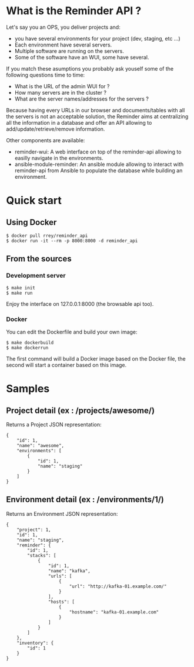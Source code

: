 # What is the Reminder API ?

Let's say you an OPS, you deliver projects and:
* you have several environments for your project (dev, staging, etc ...)
* Each environment have several servers.
* Multiple software are running on the servers.
* Some of the software have an WUI, some have several.

If you match these asumptions you probably ask youself some of the following questions time to time:

* What is the URL of the admin WUI for <random soft name here> ?
* How many servers are in the <random soft name here> cluster ?
* What are the server names/addresses for the <random soft name here> servers ?

Because having every URLs in our browser and documents/tables with all the servers is
not an acceptable solution, the Reminder aims at centralizing all the information in a
database and offer an API allowing to add/update/retrieve/remove information.

Other components are available:
* reminder-wui: A web interface on top of the reminder-api allowing to easilly navigate
in the environments.
* ansible-module-reminder: An ansible module allowing to interact with reminder-api from
Ansible to populate the database while building an environment.

# Quick start

## Using Docker

```
$ docker pull rrey/reminder_api
$ docker run -it --rm -p 8000:8000 -d reminder_api
```

## From the sources

### Development server

```
$ make init
$ make run
```

Enjoy the interface on 127.0.0.1:8000 (the browsable api too).

### Docker

You can edit the Dockerfile and build your own image:

```
$ make dockerbuild
$ make dockerrun
```

The first command will build a Docker image based on the Docker file, the
second will start a container based on this image.

# Samples

## Project detail (ex : /projects/awesome/)

Returns a Project JSON representation:
```
{
    "id": 1,
    "name": "awesome",
    "environments": [
        {
            "id": 1,
            "name": "staging"
        }
    ]
}
```

## Environment detail (ex : /environments/1/)

Returns an Environment JSON representation:
```
{
    "project": 1,
    "id": 1,
    "name": "staging",
    "reminder": {
        "id": 1,
        "stacks": [
            {
                "id": 1,
                "name": "kafka",
                "urls": [
                    {
                        "url": "http://kafka-01.example.com/"
                    }
                ],
                "hosts": [
                    {
                        "hostname": "kafka-01.example.com"
                    }
                ]
            }
        ]
    },
    "inventory": {
        "id": 1
    }
}
```
